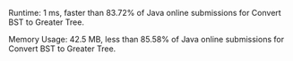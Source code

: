 Runtime: 1 ms, faster than 83.72% of Java online submissions for Convert BST to Greater Tree.

Memory Usage: 42.5 MB, less than 85.58% of Java online submissions for Convert BST to Greater Tree.